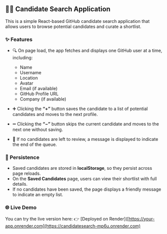 
## 🧑‍💻 Candidate Search Application

This is a simple React-based GitHub candidate search application that allows users to browse potential candidates and curate a shortlist.

### ✨ Features

* 🔍 On page load, the app fetches and displays one GitHub user at a time, including:

  * Name
  * Username
  * Location
  * Avatar
  * Email (if available)
  * GitHub Profile URL
  * Company (if available)

* ➕ Clicking the **“+”** button saves the candidate to a list of potential candidates and moves to the next profile.

* ➖ Clicking the **“−”** button skips the current candidate and moves to the next one without saving.

* 🚫 If no candidates are left to review, a message is displayed to indicate the end of the queue.

### 💾 Persistence

* Saved candidates are stored in **localStorage**, so they persist across page reloads.
* On the **Saved Candidates** page, users can view their shortlist with full details.
* If no candidates have been saved, the page displays a friendly message to indicate an empty list.

### 🌐 Live Demo

You can try the live version here:
👉 [Deployed on Render]([https://your-app.onrender.com](https://candidatesearch-mp6u.onrender.com)



